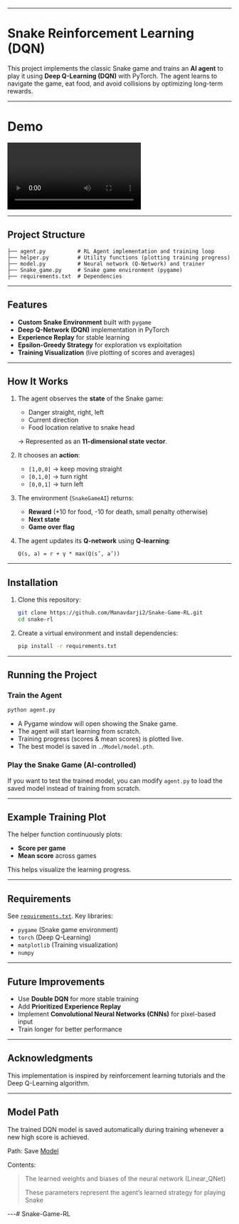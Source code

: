 
---

# Snake Reinforcement Learning (DQN)

This project implements the classic Snake game and trains an **AI agent** to play it using **Deep Q-Learning (DQN)** with PyTorch.
The agent learns to navigate the game, eat food, and avoid collisions by optimizing long-term rewards.

---

# Demo

<video controls src="Video/Model_training.mp4" title="Title"></video>

---

## Project Structure

```
├── agent.py          # RL Agent implementation and training loop
├── helper.py         # Utility functions (plotting training progress)
├── model.py          # Neural network (Q-Network) and trainer
├── Snake_game.py     # Snake game environment (pygame)
├── requirements.txt  # Dependencies
```

---

## Features

* **Custom Snake Environment** built with `pygame`
* **Deep Q-Network (DQN)** implementation in PyTorch
* **Experience Replay** for stable learning
* **Epsilon-Greedy Strategy** for exploration vs exploitation
* **Training Visualization** (live plotting of scores and averages)

---

## How It Works

1. The agent observes the **state** of the Snake game:

   * Danger straight, right, left
   * Current direction
   * Food location relative to snake head

   → Represented as an **11-dimensional state vector**.

2. It chooses an **action**:

   * `[1,0,0]` → keep moving straight
   * `[0,1,0]` → turn right
   * `[0,0,1]` → turn left

3. The environment (`SnakeGameAI`) returns:

   * **Reward** (+10 for food, -10 for death, small penalty otherwise)
   * **Next state**
   * **Game over flag**

4. The agent updates its **Q-network** using **Q-learning**:

   ```
   Q(s, a) = r + γ * max(Q(s’, a’))
   ```

---

## Installation

1. Clone this repository:

   ```bash
   git clone https://github.com/Manavdarji2/Snake-Game-RL.git
   cd snake-rl
   ```

2. Create a virtual environment and install dependencies:

   ```bash
   pip install -r requirements.txt
   ```

---

## Running the Project

### Train the Agent

```bash
python agent.py
```

* A Pygame window will open showing the Snake game.
* The agent will start learning from scratch.
* Training progress (scores & mean scores) is plotted live.
* The best model is saved in `./Model/model.pth`.

### Play the Snake Game (AI-controlled)

If you want to test the trained model, you can modify `agent.py` to load the saved model instead of training from scratch.

---

## Example Training Plot

The helper function continuously plots:

* **Score per game**
* **Mean score** across games

This helps visualize the learning progress.

---

## Requirements

See [`requirements.txt`](./requirements.txt).
Key libraries:

* `pygame` (Snake game environment)
* `torch` (Deep Q-Learning)
* `matplotlib` (Training visualization)
* `numpy`

---

## Future Improvements

* Use **Double DQN** for more stable training
* Add **Prioritized Experience Replay**
* Implement **Convolutional Neural Networks (CNNs)** for pixel-based input
* Train longer for better performance

---

## Acknowledgments

This implementation is inspired by reinforcement learning tutorials and the Deep Q-Learning algorithm.

---

## Model Path

The trained DQN model is saved automatically during training whenever a new high score is achieved.

Path: Save [Model](./Model/model.pth)

Contents:

>The learned weights and biases of the neural network (Linear_QNet)
>
>These parameters represent the agent’s learned strategy for playing Snake

---# Snake-Game-RL
